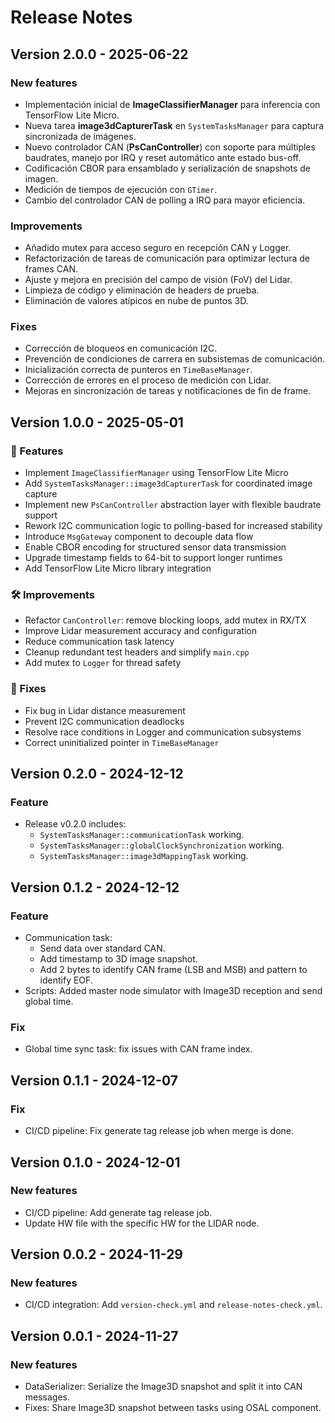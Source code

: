 # Release Notes

## Version 2.0.0 - 2025-06-22

### New features
- Implementación inicial de **ImageClassifierManager** para inferencia con TensorFlow Lite Micro.
- Nueva tarea **image3dCapturerTask** en `SystemTasksManager` para captura sincronizada de imágenes.
- Nuevo controlador CAN (**PsCanController**) con soporte para múltiples baudrates, manejo por IRQ y reset automático ante estado bus-off.
- Codificación CBOR para ensamblado y serialización de snapshots de imagen.
- Medición de tiempos de ejecución con `GTimer`.
- Cambio del controlador CAN de polling a IRQ para mayor eficiencia.

### Improvements
- Añadido mutex para acceso seguro en recepción CAN y Logger.
- Refactorización de tareas de comunicación para optimizar lectura de frames CAN.
- Ajuste y mejora en precisión del campo de visión (FoV) del Lidar.
- Limpieza de código y eliminación de headers de prueba.
- Eliminación de valores atípicos en nube de puntos 3D.

### Fixes
- Corrección de bloqueos en comunicación I2C.
- Prevención de condiciones de carrera en subsistemas de comunicación.
- Inicialización correcta de punteros en `TimeBaseManager`.
- Corrección de errores en el proceso de medición con Lidar.
- Mejoras en sincronización de tareas y notificaciones de fin de frame.


## Version 1.0.0 - 2025-05-01

### 🚀 Features
- Implement `ImageClassifierManager` using TensorFlow Lite Micro
- Add `SystemTasksManager::image3dCapturerTask` for coordinated image capture
- Implement new `PsCanController` abstraction layer with flexible baudrate support
- Rework I2C communication logic to polling-based for increased stability
- Introduce `MsgGateway` component to decouple data flow
- Enable CBOR encoding for structured sensor data transmission
- Upgrade timestamp fields to 64-bit to support longer runtimes
- Add TensorFlow Lite Micro library integration

### 🛠️ Improvements
- Refactor `CanController`: remove blocking loops, add mutex in RX/TX
- Improve Lidar measurement accuracy and configuration
- Reduce communication task latency
- Cleanup redundant test headers and simplify `main.cpp`
- Add mutex to `Logger` for thread safety

### 🐛 Fixes
- Fix bug in Lidar distance measurement
- Prevent I2C communication deadlocks
- Resolve race conditions in Logger and communication subsystems
- Correct uninitialized pointer in `TimeBaseManager`

## Version 0.2.0 - 2024-12-12

### Feature
- Release v0.2.0 includes:
  - `SystemTasksManager::communicationTask` working.
  - `SystemTasksManager::globalClockSynchronization` working.
  - `SystemTasksManager::image3dMappingTask` working.

## Version 0.1.2 - 2024-12-12

### Feature
- Communication task:
  - Send data over standard CAN.
  - Add timestamp to 3D image snapshot.
  - Add 2 bytes to identify CAN frame (LSB and MSB) and pattern to identify EOF.
- Scripts: Added master node simulator with Image3D reception and send global time.

### Fix
- Global time sync task: fix issues with CAN frame index.

## Version 0.1.1 - 2024-12-07

### Fix
- CI/CD pipeline: Fix generate tag release job when merge is done.

## Version 0.1.0 - 2024-12-01

### New features
- CI/CD pipeline: Add generate tag release job.
- Update HW file with the specific HW for the LIDAR node.

## Version 0.0.2 - 2024-11-29

### New features
- CI/CD integration: Add `version-check.yml` and `release-notes-check.yml`.

## Version 0.0.1 - 2024-11-27

### New features
- DataSerializer: Serialize the Image3D snapshot and split it into CAN messages.
- Fixes: Share Image3D snapshot between tasks using OSAL component.